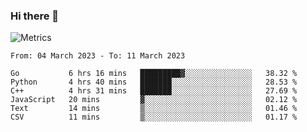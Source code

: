 ### Hi there 👋

![Metrics](https://github.com/radoapx/radoapx/blob/main/github-metrics.svg)

<!--START_SECTION:waka-->

```text
From: 04 March 2023 - To: 11 March 2023

Go           6 hrs 16 mins   █████████▓░░░░░░░░░░░░░░░   38.32 %
Python       4 hrs 40 mins   ███████░░░░░░░░░░░░░░░░░░   28.53 %
C++          4 hrs 31 mins   ███████░░░░░░░░░░░░░░░░░░   27.69 %
JavaScript   20 mins         ▓░░░░░░░░░░░░░░░░░░░░░░░░   02.12 %
Text         14 mins         ▒░░░░░░░░░░░░░░░░░░░░░░░░   01.46 %
CSV          11 mins         ▒░░░░░░░░░░░░░░░░░░░░░░░░   01.17 %
```

<!--END_SECTION:waka-->

<!--
**radoapx/radoapx** is a ✨ _special_ ✨ repository because its `README.md` (this file) appears on your GitHub profile.

Here are some ideas to get you started:

- 🔭 I’m currently working on ...
- 🌱 I’m currently learning ...
- 👯 I’m looking to collaborate on ...
- 🤔 I’m looking for help with ...
- 💬 Ask me about ...
- 📫 How to reach me: ...
- 😄 Pronouns: ...
- ⚡ Fun fact: ...
-->

